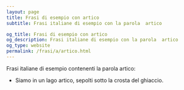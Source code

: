```yaml
---
layout: page
title: Frasi di esempio con artico 
subtitle: Frasi italiane di esempio con la parola  artico

og_title: Frasi di esempio con artico 
og_description: Frasi italiane di esempio con la parola  artico
og_type: website
permalink: /frasi/a/artico.html
---
```


Frasi italiane di esempio contenenti la parola artico:


- Siamo in un lago artico, sepolti sotto la crosta del ghiaccio.
